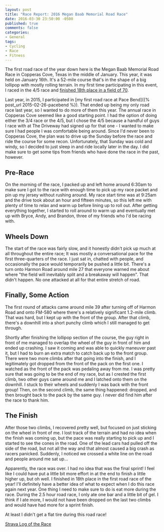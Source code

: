 ```yaml
---
layout: post
title: "Race Report: 2016 Megan Baab Memorial Road Race"
date: 2016-03-30 23:50:00 -0500
published: true
comments: false
categories:
- General
tags:
- Cycling
- Race
- Fitness
---
```

The first road race of the year down here is the Megan Baab Memorial Road Race in Copperas Cove, Texas in the middle of January.  This year, it was held on January 16th.  It's a 52-mile course that's in the shape of a big lollipop with mostly rolling terrain.  In my first time participating in this event, I raced in the 4/5 race and [finished 18th place in a field of 70](http://www.usacycling.org/results/index.php?year=2016&id=282).

<!-- more -->

Last year, in 2015, I participated in [my first road race at Pace Bend]({% post_url 2015-02-26-pacebend %}).  That ended up being my only road race last year, so I wanted to do more of them this year.  The annual race in Copperas Cove seemed like a good starting point.  I had the option of doing either the 3/4 race or the 4/5, but I chose the 4/5 because a handful of guys I race with at The Driveway had signed up for that one - I wanted to make sure I had people I was comfortable being around.  Since I'd never been to Copperas Cove, the plan was to drive up the Sunday before the race and ride the course for some recon.  Unfortunately, that Sunday was cold and windy, so I decided to just sleep in and ride locally later in the day.  I did make sure to get some tips from friends who have done the race in the past, however.

## Pre-Race ##

On the morning of the race, I packed up and left home around 6:30am to make sure I got to the race with enough time to pick up my race packet and pin up my jersey without rushing around.  My race start time was at 9:25am and the drive took about an hour and fifteen minutes, so this left me with plenty of time to relax and warm up before lining up to roll out.  After getting everything together, I started to roll around to warm up and eventually met up with Bryce, Andy, and Brandon, three of my friends who I'd be racing with.

## Wheels Down ##

The start of the race was fairly slow, and it honestly didn't pick up much at all throughout the entire race; It was mostly a conversational pace for the first three-quarters of the race.  I just sat in, chatted with people, and occasionally the pace would temporarily be pushed a little bit.  There's a turn onto Harmon Road around mile 27 that everyone warned me about where "the field will inevitably split and a breakaway will happen".  That didn't happen.  No one attacked at all for that entire stretch of road.

## Finally, Some Action ##

The first round of attacks came around mile 39 after turning off of Harmon Road and onto FM-580 where there's a relatively significant 1.2-mile climb.  That was hard, but I kept up with the front of the group.  After that climb, there's a downhill into a short punchy climb which I still managed to get through.

Shortly after finishing the lollipop section of the course, the guy right in front of me managed to overlap the wheel of the guy in front of him and ended up crashing.  I saw it coming and was able to quickly maneuver past it, but I had to burn an extra match to catch back up to the front group.  There were two more climbs after that going into the finish, and I legitimately got dropped from the front of the pack on the first one.  I watched as the front of the pack was pedaling away from me.  I was pretty sure that was going to be the end of my race, but as I crested the first climb, two other guys came around me and I latched onto them on the downhill.  I stuck to their wheels and suddenly I was back with the front group!  Then, on the second climb, the same thing happened:  dropped, and then brought back to the pack by the same guy.  I never did find him after the race to thank him.

## The Finish ##

After those two climbs, I recovered pretty well, but focused on just sticking on the wheel in front of me.  I lost track of the terrain and had no idea when the finish was coming up, but the pace was really starting to pick up and I started to see the cones in the road.  One of the lead cars had pulled off the side of the road, but not all the way and that almost caused a big crash as racers panicked.  Suddenly, I noticed we crossed a white line on the road and people around me sat up...

Apparently, the race was over.  I had no idea that was the final sprint!  I feel like I could have put a little bit more effort in at the end to finish a little higher up, but oh well.  I finished in 18th place in the first road race of the year!  I'll definitely have a better idea of what to expect when I do this race again next year.  One thing I need to make sure to do is eat more during the race.  During the 2.5 hour road race, I only ate one bar and a little bit of gel.  I think if I ate more, I would not have been dropped on the last two climbs and would have had more for a sprint finish.

At least I didn't get a flat tire during this road race!

[Strava Log of the Race](https://www.strava.com/activities/471800867/overview)
